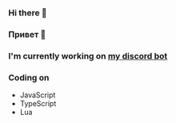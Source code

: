 ### Hi there 👋
### Привет 👋

### I'm currently working on [my discord bot](https://github.com/kotisoff/kitbot)

### Coding on
- JavaScript
- TypeScript
- Lua

<!--
Here are some ideas to get you started:

- 🔭 I’m currently working on ...
- 🌱 I’m currently learning ...
- 👯 I’m looking to collaborate on ...
- 🤔 I’m looking for help with ...
- 💬 Ask me about ...
- 📫 How to reach me: ...
- 😄 Pronouns: ...
- ⚡ Fun fact: ...
-->

